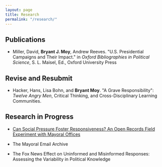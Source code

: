```yaml
---
layout: page
title: Research
permalink: "/research/"
---
```

## Publications
* Miller, David, **Bryant J. Moy**, Andrew Reeves. "U.S. Presidential Campaigns and Their Impact." in *Oxford Bibliographies in Political Science*, S. L. Maisel, Ed., Oxford University Press

## Revise and Resubmit
* Hacker, Hans, Lisa Bohn, and **Bryant Moy**. "A Grave Responsibility": *Twelve Angry Men*, Critical Thinking, and Cross-Disciplinary Learning Communities.

## Research in Progress
* [Can Social Pressure Foster Responsiveness? An Open Records Field Experiment with Mayoral Offices](SocialPressure.md)

* The Mayoral Email Archive

* The Fox News Effect on Uninformed and Misinformed Responses: Assessing the Variability in Political Knowledge

